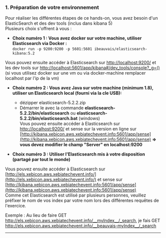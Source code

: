 ### 1. Préparation de votre environnement
Pour réaliser les différentes étapes de ce hands-on, vous avez besoin d'un ElasticSearch et des dev tools (inclus dans kibana 5)  
 Plusieurs choix s'offrent à vous :  
* __Choix numéro 1 : Vous avez docker sur votre machine, utiliser Elasticsearch via Docker :__  
`docker run -p 9200:9200 -p 5601:5601 ibeauvais/elasticsearch-kibana:5.2`  

Vous pouvez ensuite accéder à Elasticsearch sur [http://localhost:9200/](http://localhost:9200/) et
les dev tools sur [http://localhost:5601/app/kibana#/dev_tools/console?_g=()](http://localhost:5601/app/kibana#/dev_tools/console?_g=())  
(si vous utilisez docker sur une vm ou via docker-machine remplacer localhost par l'ip de la vm)
    
* __Choix numéro 2 : Vous avez Java sur votre machine (minimum 1.8), utiliser un Elasticsearch local (fourni via la cle USB):__  
    - dézipper elasticsearch-5.2.2.zip  
    - Démarrer le avec la commande __elasticsearch-5.2.2/bin/elasticsearch__ ou __elasticsearch-5.2.2/bin/elasticsearch.bat__ (windows)   
Vous pouvez ensuite accéder à Elasticsearch sur [http://localhost:9200/](http://localhost:9200/) et
sense sur la version en ligne sur [http://kibana.xebicon.aws.xebiatechevent.info:5601/app/sense](http://kibana.xebicon.aws.xebiatechevent.info:5601/app/sense) __=> vous devez modifier le champ "Server" en localhost:9200__       
    



* __Choix numéro 3 : Utiliser l'Elasticsearch mis à votre disposition (partagé par tout le monde)__  

Vous pouvez ensuite accéder à Elasticsearch sur [http://els.xebicon.aws.xebiatechevent.info/](http://els.xebicon.aws.xebiatechevent.info/) et sense sur [http://kibana.xebicon.aws.xebiatechevent.info:5601/app/sense](http://kibana.xebicon.aws.xebiatechevent.info:5601/app/sense)  
Comme cet Elasticsearch est utilisé par plusieurs personnes, veuillez préfixer le nom de vos index par
votre nom lors des différentes requêtes de l'exercice.   
  
Exemple : Au lieu de faire GET http://els.xebicon.aws.xebiatechevent.info/__myIndex__/_search, je fais GET
            http://els.xebicon.aws.xebiatechevent.info/__beauvais-myIndex__/_search  
  
 ---